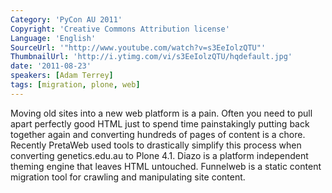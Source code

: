 ```yaml
---
Category: 'PyCon AU 2011'
Copyright: 'Creative Commons Attribution license'
Language: 'English'
SourceUrl: '"http://www.youtube.com/watch?v=s3EeIolzQTU"'
ThumbnailUrl: 'http://i.ytimg.com/vi/s3EeIolzQTU/hqdefault.jpg'
date: '2011-08-23'
speakers: [Adam Terrey]
tags: [migration, plone, web]
---
```

Moving old sites into a new web platform is a pain. Often you need to pull
apart perfectly good HTML just to spend time painstakingly putting back
together again and converting hundreds of pages of content is a chore.
Recently PretaWeb used tools to drastically simplify this process when
converting genetics.edu.au to Plone 4.1. Diazo is a platform independent
theming engine that leaves HTML untouched. Funnelweb is a static content
migration tool for crawling and manipulating site content.

